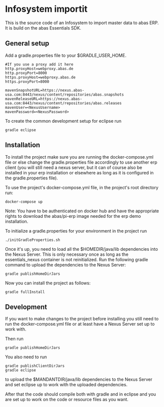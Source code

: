 # Infosystem importit
This is the source code of an Infosystem to import master data to abas ERP.
It is build on the abas Essentials SDK.

## General setup
Add a gradle.properties file to your $GRADLE_USER_HOME.

```
#If you use a proxy add it here
http.proxyHost=webproxy.abas.de
http.proxyPort=8000
https.proxyHost=webproxy.abas.de
https.proxyPort=8000

mavenSnapshotURL=https://nexus.abas-usa.com:8443/nexus/content/repositories/abas.snapshots
mavenReleaseURL=https://nexus.abas-usa.com:8443/nexus/content/repositories/abas.releases
mavenUser=<NexusUsername>
mavenPassword=<NexusPassword>
```

To create the common development setup for eclipse run
```shell
gradle eclipse
```

## Installation
To install the project make sure you are running the docker-compose.yml file or else change the gradle.properties file accordingly to use another erp client (you will still need a nexus server, but it can of course also be installed in your erp installation or elsewhere as long as it is configured in the gradle.properties file).

To use the project's docker-compose.yml file, in the project's root directory run:
```shell
docker-compose up
```
Note: You have to be authenticated on docker hub and have the appropriate rights to download the abas/pi-erp image needed for the erp demo installation.

To initialize a gradle.properties for your environment in the project run
```shell
./initGradleProperties.sh
```

Once it's up, you need to load all the $HOMEDIR/java/lib dependencies into the Nexus Server. This is only necessary once as long as the essentials_nexus container is not reinitialized. Run the following gradle command to upload the dependencies to the Nexus Server:
```shell
gradle publishHomeDirJars
```

Now you can install the project as follows:
```shell
gradle fullInstall
```
## Development
If you want to make changes to the project before installing you still need to run the docker-compose.yml file or at least have a Nexus Server set up to work with.

Then run
```shell
gradle publishHomeDirJars
```

You also need to run
```shell
gradle publishClientDirJars
gradle eclipse
```
to upload the $MANDANTDIR/java/lib dependencies to the Nexus Server and set eclipse up to work with the uploaded dependencies.

After that the code should compile both with gradle and in eclipse and you are set up to work on the code or resource files as you want.
